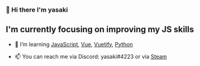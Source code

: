 ### 👋 Hi there I'm yasaki

## I'm currently focusing on improving my JS skills

- 🌱 I’m learning [JavaScript](https://developer.mozilla.org/en-US/docs/Web/JavaScript), [Vue](https://vuejs.org), [Vuetify](https://vuetifyjs.com/en/), [Python](https://www.python.org)

- 📫 You can reach me via Discord: yasaki#4223 or via [Steam](https://steamcommunity.com/id/yasaki-/)
